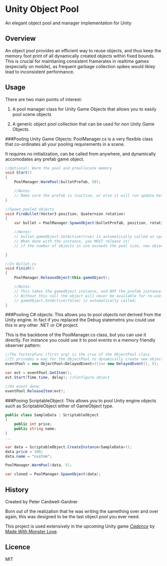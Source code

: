 Unity Object Pool
=================

An elegant object pool and manager implementation for Unity

Overview
----

An object pool provides an efficient way to reuse objects, and thus keep the memory foot print of all dynamically created objects within fixed bounds. This is crucial for maintianing consistent framerates in realtime games (especially on mobile), as frequent garbage collection spikes would likley lead to inconsistent performance.

Usage
----
There are two main points of interest:

1. A pool manager class for Unity Game Objects that allows you to easily pool scene objects

2. A generic object pool collection that can be used for non Unity Game Objects.

###Pooling Unity Game Objects:
PoolManager.cs is a very flexible class that co-ordinates all your pooling requirements in a scene.

It requires no initialization, can be called from anywhere, and dynamically accomodates any prefab game object.

```csharp
//Optional: Warm the pool and preallocate memory
void Start()
{
	PoolManager.WarmPool(bulletPrefab, 50);

	//Notes
	// Make sure the prefab is inactive, or else it will run update before first use
}

//Spawn pooled objects
void FireBullet(Vector3 position, Quaternion rotation)
{
	var bullet = PoolManager.SpawnObject(bulletPrefab, position, rotation).GetComponent<Bullet>();

	//Notes:
	// bullet.gameObject.SetActive(true) is automatically called on spawn
	// When done with the instance, you MUST release it!
	// if the number of objects in use exceeds the pool size, new objects will be created

}

//In Bullet.cs
void Finish()
{
    PoolManager.ReleaseObject(this.gameObject);

    //Notes
    // This takes the gameObject instance, and NOT the prefab instance.
    // Without this call the object will never be available for re-use!
    // gameObject.SetActive(false) is automatically called;
}

```

###Pooling C# objects:
This allows you to pool objects not derived from the Unity engine. In fact if you replaced the Debug statemetns you could use this in any other .NET or C# project.

This is the backbone of the PoolManager.cs class, but you can use it directly. For instance you could use it to pool events in a memory friendly observer pattern:
```csharp
//The factoryFunc (first arg) is the crux of the ObjectPool class.
//It privodes a way for the ObjectPool to dynamically create new objects
eventPool = new ObjectPool<DelayedEvent>(()=> new DelayedEvent(), 5);

var evt = eventPool.GetItem();
evt.Start(Time.time, delay); //Configure object

//On event done:
eventPool.ReleaseItem(evt);

```

###Pooing ScriptableObject:
This allows you to pool Unity engine objects such as ScriptableObject either of GameObject type.

```csharp
public class SampleData : ScriptableObject
{
    public int price;
    public string name;
}
...

var data = ScriptableObject.CreateInstance<SampleData>();
data.price = 100;
data.name = "custom";

PoolManager.WarmPool(data, 5);

var cloned = PoolManager.SpawnObject(data);
```

History
----
Created by Peter Cardwell-Gardner

Born out of the realization that he was writing the samething over and over again, this was designed to be the last object pool you ever need.

This project is used extensively in the upcoming Unity game *[Cadence](http://www.playcadence.com)* by [Made With Monster Love](http://www.madewithmonsterlove.com).


Licence
---
MIT
